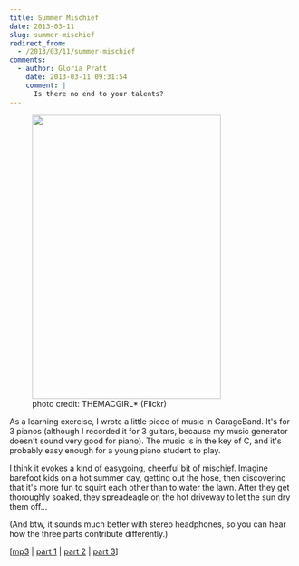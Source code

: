 ```yaml
---
title: Summer Mischief
date: 2013-03-11
slug: summer-mischief
redirect_from:
  - /2013/03/11/summer-mischief
comments:
  - author: Gloria Pratt
    date: 2013-03-11 09:31:54
    comment: |
      Is there no end to your talents?
---
```

<figure><img alt="" src="http://farm4.staticflickr.com/3518/3810698131_dc92680539.jpg" width="333" height="500" /><figcaption>photo credit: THEMACGIRL* (Flickr)</figcaption></figure>

As a learning exercise, I wrote a little piece of music in GarageBand. It's for 3 pianos (although I recorded it for 3 guitars, because my music generator doesn't sound very good for piano). The music is in the key of C, and it's probably easy enough for a young piano student to play.

I think it evokes a kind of easygoing, cheerful bit of mischief. Imagine barefoot kids on a hot summer day, getting out the hose, then discovering that it's more fun to squirt each other than to water the lawn. After they get thoroughly soaked, they spreadeagle on the hot driveway to let the sun dry them off...

(And btw, it sounds much better with stereo headphones, so you can hear how the three parts contribute differently.)

[<a href="http://dl.dropbox.com/u/3619219/Summer%20Mischief.mp3" target="_blank">mp3</a> | <a href="http://sivanea.com/wp-content/uploads/2013/03/summer-mischief-piano-1.pdf" target="_blank">part 1</a> | <a href="http://sivanea.com/wp-content/uploads/2013/03/summer-mischief-piano-2.pdf" target="_blank">part 2</a> | <a href="http://sivanea.com/wp-content/uploads/2013/03/summer-mischief-piano-3.pdf" target="_blank">part 3</a>]
